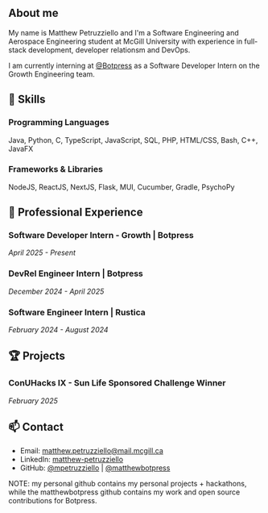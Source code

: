 ## About me
My name is Matthew Petruzziello and I'm a Software Engineering and Aerospace Engineering student at McGill University with experience in full-stack development, developer relationsm and DevOps.

I am currently interning at [@Botpress](https://botpress.com) as a Software Developer Intern on the Growth Engineering team.

## 🔧 Skills

### Programming Languages
Java, Python, C, TypeScript, JavaScript, SQL, PHP, HTML/CSS, Bash, C++, JavaFX

### Frameworks & Libraries
NodeJS, ReactJS, NextJS, Flask, MUI, Cucumber, Gradle, PsychoPy

## 💼 Professional Experience

### Software Developer Intern - Growth | Botpress
*April 2025 - Present*

### DevRel Engineer Intern | Botpress
*December 2024 - April 2025*

### Software Engineer Intern | Rustica
*February 2024 - August 2024*

## 🏆 Projects

### ConUHacks IX - Sun Life Sponsored Challenge Winner
*February 2025*

## 📫 Contact
- Email: matthew.petruzziello@mail.mcgill.ca
- LinkedIn: [matthew-petruzziello](https://linkedin.com/in/matthew-petruzziello)
- GitHub: [@mpetruzziello](https://github.com/mpetruzziello) | [@matthewbotpress](https://github.com/matthewbotpress)

NOTE: my personal github contains my personal projects + hackathons, while the matthewbotpress github contains my work and open source contributions for Botpress.